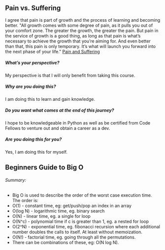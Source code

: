 ## Pain vs. Suffering
I agree that pain is part of growth and the process of learning and becoming better. 
"All growth comes with some degree of pain, as it pulls you out of your comfort zone. The greater the growth, the greater the pain. But pain in the service of growth is a good thing, as long as that pain is what’s necessary to achieve the growth that you’re aiming for. And even better than that, this pain is only temporary. It’s what will launch you forward into the next phase of your life."
[Pain and Suffering](https://codefellows.github.io/code-401-python-guide/curriculum/class-01/notes/pain_suffering)
##### What’s your perspective?
My perspective is that I will only benefit from taking this course. 
##### Why are you doing this?
I am doing this to learn and gain knowledge. 
##### Do you want what comes at the end of this journey?
I hope to be knowledgeable in Python as well as be certified from Code Fellows to venture out and obtain a career as a dev. 
##### Are you doing this for you?
Yes, I am doing this for myself. 

## Beginners Guide to Big O
###### Summary:
- Big O is used to describe the order of the worst case execution time. The order is:
- O(1) - constant time, eg: get/push/pop an index in an array
- O(log N) - logarithmic time, eg. binary search
- O(N) - linear time, eg. a single for loop
- O(N^c) - polynomial time if c is greater than 1, eg. a nested for loop
- O(2^N) - exponential time, eg. fibonacci recursion where each additional number doubles the calls to itself. At least without memoization.
- O(N!) - factorial time, eg. going through all the permutations.
- There can be combinations of these, eg: O(N log N).

